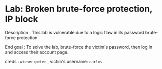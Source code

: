 # Lab: Broken brute-force protection, IP block

Description : This lab is vulnerable due to a logic flaw in its password brute-force protection

End goal : To solve the lab, brute-force the victim's password, then log in and access their account page.

creds : `wiener:peter` , victim's username: `carlos`
